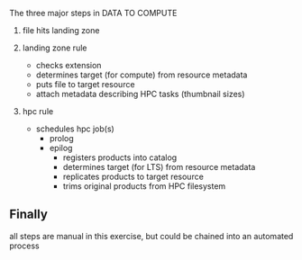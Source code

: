 The three major steps in DATA TO COMPUTE

1. file hits landing zone


2. landing zone rule
   - checks extension
   - determines target (for compute) from resource metadata 
   - puts file to target resource 
   - attach metadata describing HPC tasks (thumbnail sizes)

3. hpc rule
   - schedules hpc job(s)
      - prolog
      - epilog
         * registers products into catalog
         * determines target (for LTS) from resource metadata
         * replicates products to target resource 
         * trims original products from HPC filesystem
      
Finally
---
all steps are manual in this exercise, but could be chained 
into an automated process
